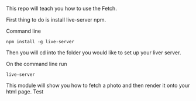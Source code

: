This repo will teach you how to use the Fetch.

First thing to do is install live-server npm.

Command line
```
npm install -g live-server
```
Then you will cd into the folder you would like to set up your liver server.

On the command line run
```
live-server
```
This module will show you how to fetch a photo and then render it onto your html page. 
Test
